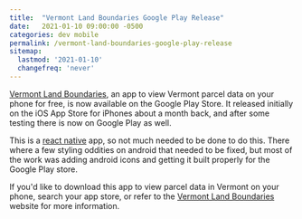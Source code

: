 ```yaml
---
title:  "Vermont Land Boundaries Google Play Release"
date:   2021-01-10 09:00:00 -0500
categories: dev mobile
permalink: /vermont-land-boundaries-google-play-release
sitemap:
  lastmod: '2021-01-10'
  changefreq: 'never'
---
```


[Vermont Land Boundaries](https://vermontlandboundaries.com), an app to view Vermont parcel data on your phone for free, is now available on the Google Play Store. It released initially on the iOS App Store for iPhones about a month back, and after some testing there is now on Google Play as well.

This is a [react native](https://reactnative.dev/) app, so not much needed to be done to do this. There where a few styling oddities on android that needed to be fixed, but most of the work was adding android icons and getting it built properly for the Google Play store.

If you'd like to download this app to view parcel data in Vermont on your phone, search your app store, or refer to the [Vermont Land Boundaries](https://vermontlandboundaries.com) website for more information.